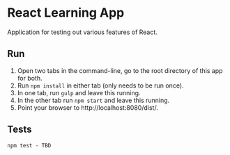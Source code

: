 # React Learning App
Application for testing out various features of React.

## Run
1. Open two tabs in the command-line, go to the root directory of this app for both.
2. Run `npm install` in either tab (only needs to be run once).
3. In one tab, run `gulp` and leave this running.
4. In the other tab run `npm start` and leave this running.
5. Point your browser to http://localhost:8080/dist/.

## Tests
```
npm test - TBD
```
